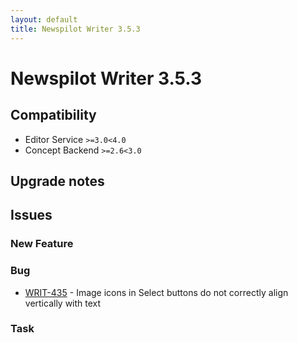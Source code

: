 ```yaml
---
layout: default
title: Newspilot Writer 3.5.3
---
```

<div class="jumbotron">
    <h1>Newspilot Writer 3.5.3</h1>    
    <h2>Compatibility</h2>
    <ul>
        <li>Editor Service <code>&gt;=3.0</code><code>&lt;4.0</code></li>
        <li>Concept Backend <code>&gt;=2.6</code><code>&lt;3.0</code></li>
    </ul>
</div>




## Upgrade notes  
           



## Issues  


### New Feature 



### Bug 

 * [WRIT-435](https://jira.infomaker.se/browse/WRIT-435) - Image icons in Select buttons do not correctly align vertically with text 


### Task 


